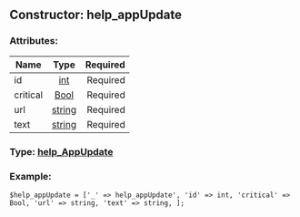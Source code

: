 ## Constructor: help\_appUpdate  

### Attributes:

| Name     |    Type       | Required |
|----------|:-------------:|---------:|
|id|[int](../types/int.md) | Required|
|critical|[Bool](../types/Bool.md) | Required|
|url|[string](../types/string.md) | Required|
|text|[string](../types/string.md) | Required|



### Type: [help\_AppUpdate](../types/help_AppUpdate.md)


### Example:

```
$help_appUpdate = ['_' => help_appUpdate', 'id' => int, 'critical' => Bool, 'url' => string, 'text' => string, ];
```